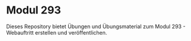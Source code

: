 # Modul 293
Dieses Repository bietet Übungen und Übungsmaterial zum Modul 293 - Webauftritt erstellen und veröffentlichen.


